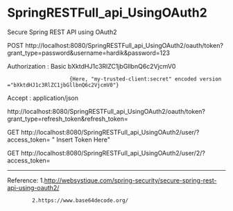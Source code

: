 # SpringRESTFull_api_UsingOAuth2

Secure Spring REST API using OAuth2


POST  http://localhost:8080/SpringRESTFull_api_UsingOAuth2/oauth/token?grant_type=password&username=hardik&password=123
      
Authorization     :     Basic bXktdHJ1c3RlZC1jbGllbnQ6c2VjcmV0 
                        
                        {Here, "my-trusted-client:secret" encoded version ="bXktdHJ1c3RlZC1jbGllbnQ6c2VjcmV0"}

Accept            :     application/json

http://localhost:8080/SpringRESTFull_api_UsingOAuth2/oauth/token?grant_type=refresh_token&refresh_token=
      
      
      
      
GET   http://localhost:8080/SpringRESTFull_api_UsingOAuth2/user/?access_token= " Insert Token Here"

GET   http://localhost:8080/SpringRESTFull_api_UsingOAuth2/user/2/?access_token=

---------------------------------------------------------------------------------------------------------------------
Reference:  1.http://websystique.com/spring-security/secure-spring-rest-api-using-oauth2/

            2.https://www.base64decode.org/

